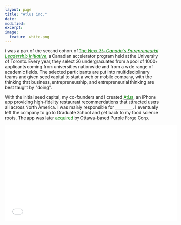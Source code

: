```yaml
---
layout: page
title: "Atlus inc."
date: 
modified:
excerpt:
image:
  feature: white.png
---
```

I was a part of the second cohort of <a href="http://www.thenext36.ca"><span style="color:green">The Next 36: *Canada's Entrepreneurial Leadership Initiative*</span></a>, a Canadian accelerator program held at the University of Toronto. Every year, they select 36 undergraduates from a pool of 1000+ applicants coming from universities nationwide and from a wide range of academic fields. The selected participants are put into multidisciplinary teams and given seed capital to start a web or mobile company, with the thinking that business, entrepreneurship, and entrepreneurial thinking are best taught by "doing". 

With the initial seed capital, my co-founders and I created <a href="http://atl.us"><span style="color:green">Atlus</span></a>, an iPhone app providing high-fidelity restaurant recommendations that attracted users all across North America. I was mainly responsible for _________. I eventually left the company to go to Graduate School and get back to my food science roots. The app was later <a href="http://www.techvibes.com/blog/next-36-graduate-atlus-acquired-by-ottawas-purple-forge-corp-2013-11-19"><span style="color:green">acquired</span></a> by Ottawa-based Purple Forge Corp.   

<iframe width="560" height="315" src="//www.youtube.com/embed/EI9toP46ji4" frameborder="0" allowfullscreen></iframe>


